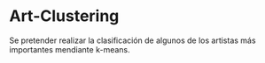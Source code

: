 # Art-Clustering
Se pretender realizar la clasificación de algunos de los artistas más importantes mendiante k-means.
